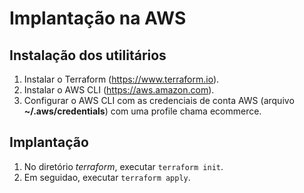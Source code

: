 # Implantação na AWS

## Instalação dos utilitários

1. Instalar o Terraform (https://www.terraform.io).
1. Instalar o AWS CLI (https://aws.amazon.com).
1. Configurar o AWS CLI com as credenciais de conta AWS (arquivo **~/.aws/credentials**) com uma profile chama ecommerce.

## Implantação

1. No diretório *terraform*, executar `terraform init`.
1. Em seguidao, executar `terraform apply`.
